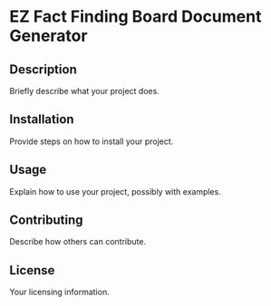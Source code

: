 ﻿# EZ Fact Finding Board Document Generator

## Description
Briefly describe what your project does.

## Installation
Provide steps on how to install your project.

## Usage
Explain how to use your project, possibly with examples.

## Contributing
Describe how others can contribute.

## License
Your licensing information.
